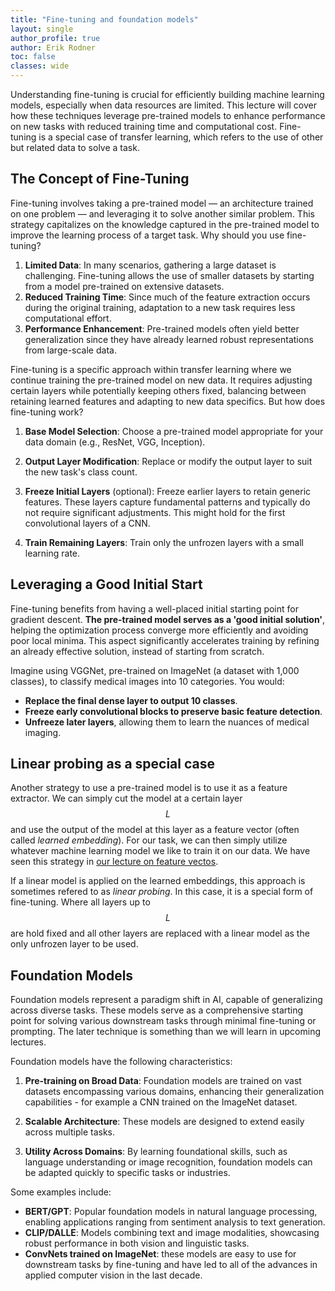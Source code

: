 ```yaml
---
title: "Fine-tuning and foundation models"
layout: single
author_profile: true
author: Erik Rodner
toc: false
classes: wide
---
```


Understanding fine-tuning is crucial for efficiently building machine learning models, especially when data resources are limited. This lecture will cover how these techniques leverage pre-trained models to enhance performance on new tasks with reduced training time and computational cost. Fine-tuning is a special case of transfer learning, which refers to the use of other but related data to solve a task.

## The Concept of Fine-Tuning

Fine-tuning involves taking a pre-trained model — an architecture trained on one problem — and leveraging it to solve another similar problem. This strategy capitalizes on the knowledge captured in the pre-trained model to improve the learning process of a target task. Why should you use fine-tuning?

1. **Limited Data**: In many scenarios, gathering a large dataset is challenging. Fine-tuning allows the use of smaller datasets by starting from a model pre-trained on extensive datasets.
2. **Reduced Training Time**: Since much of the feature extraction occurs during the original training, adaptation to a new task requires less computational effort.
3. **Performance Enhancement**: Pre-trained models often yield better generalization since they have already learned robust representations from large-scale data.

Fine-tuning is a specific approach within transfer learning where we continue training the pre-trained model on new data. It requires adjusting certain layers while potentially keeping others fixed, balancing between retaining learned features and adapting to new data specifics. But how does fine-tuning work?

1. **Base Model Selection**: Choose a pre-trained model appropriate for your data domain (e.g., ResNet, VGG, Inception).
   
2. **Output Layer Modification**: Replace or modify the output layer to suit the new task's class count.
   
3. **Freeze Initial Layers** (optional): Freeze earlier layers to retain generic features. These layers capture fundamental patterns and typically do not require significant adjustments. This might hold for the first convolutional layers of a CNN.

4. **Train Remaining Layers**: Train only the unfrozen layers with a small learning rate. 
   

## Leveraging a Good Initial Start

Fine-tuning benefits from having a well-placed initial starting point for gradient descent. **The pre-trained model serves as a 'good initial solution'**, helping the optimization process converge more efficiently and avoiding poor local minima. This aspect significantly accelerates training by refining an already effective solution, instead of starting from scratch.

Imagine using VGGNet, pre-trained on ImageNet (a dataset with 1,000 classes), to classify medical images into 10 categories. You would:
- **Replace the final dense layer to output 10 classes**.
- **Freeze early convolutional blocks to preserve basic feature detection**.
- **Unfreeze later layers**, allowing them to learn the nuances of medical imaging.

## Linear probing as a special case

Another strategy to use a pre-trained model is to use it as a feature extractor. We can simply cut the model
at a certain layer $$L$$ and use the output of the model at this layer as a feature vector (often called *learned embedding*).
For our task, we can then simply utilize whatever machine learning model we like to train it on our data.
We have seen this strategy in [our lecture on feature vectos](/modules/featurevectors/featurevectors.md).

If a linear model is applied on the learned embeddings, this approach is sometimes refered to as *linear probing*. In this case, it is a special form of fine-tuning. Where all layers up to $$L$$ are hold fixed and all other layers are replaced with a linear model as the only unfrozen layer to be used.

## Foundation Models

Foundation models represent a paradigm shift in AI, capable of generalizing across diverse tasks. These models serve as a comprehensive starting point for solving various downstream tasks through minimal fine-tuning or prompting. The later
technique is something than we will learn in upcoming lectures.

Foundation models have the following characteristics:

1. **Pre-training on Broad Data**: Foundation models are trained on vast datasets encompassing various domains, enhancing their generalization capabilities - for example a CNN trained on the ImageNet dataset.
   
2. **Scalable Architecture**: These models are designed to extend easily across multiple tasks.
   
3. **Utility Across Domains**: By learning foundational skills, such as language understanding or image recognition, foundation models can be adapted quickly to specific tasks or industries.

Some  examples include:
- **BERT/GPT**: Popular foundation models in natural language processing, enabling applications ranging from sentiment analysis to text generation.
- **CLIP/DALLE**: Models combining text and image modalities, showcasing robust performance in both vision and linguistic tasks.
- **ConvNets trained on ImageNet**: these models are easy to use for downstream tasks by fine-tuning and have led to all of the advances in applied computer vision in the last decade.